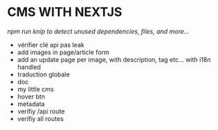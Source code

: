 # CMS WITH NEXTJS

_npm run knip to detect unused dependencies, files, and more..._

<!-- TODO -->

* vérifier clé api pas leak
* add images in page/article form
* add an update page per image, with description, tag etc... with i18n handled
* traduction globale
* doc
* my little cms
* hover btn
* metadata
* verifiy /api route
* verifiy all routes